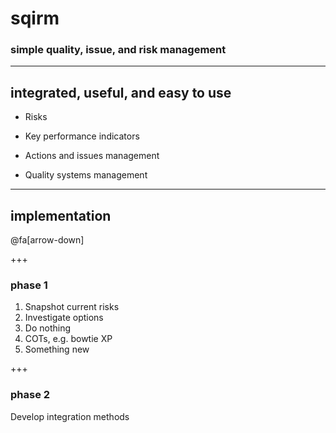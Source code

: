 # sqirm

### simple quality, issue, and risk management

---

## integrated, useful, and easy to use

- Risks

- Key performance indicators

- Actions and issues management

- Quality systems management

---

## implementation

@fa[arrow-down]

+++

### phase 1

1. Snapshot current risks
2. Investigate options
 1. Do nothing
 2. COTs, e.g. bowtie XP
 3. Something new

+++

### phase 2

Develop integration methods 


